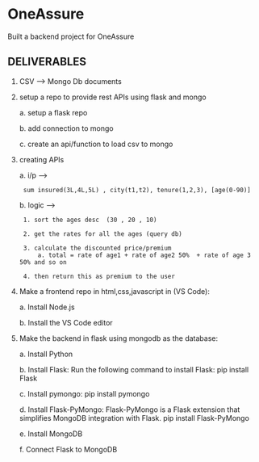 # OneAssure
Built a backend project for OneAssure
## DELIVERABLES
1. CSV --> Mongo Db documents

2. setup a repo to provide rest APIs using flask and mongo 

    a. setup a flask repo
   
    b. add connection to mongo
   
    c. create an api/function to load csv to mongo 

4. creating APIs
     
    a. i/p -->
   
        sum insured(3L,4L,5L) , city(t1,t2), tenure(1,2,3), [age(0-90)] 

    b. logic -->
   
        1. sort the ages desc  (30 , 20 , 10)
   
        2. get the rates for all the ages (query db)
   
        3. calculate the discounted price/premium
            a. total = rate of age1 + rate of age2 50%  + rate of age 3 50% and so on
   
        4. then return this as premium to the user 

6. Make a frontend repo in html,css,javascript in (VS Code):
   
   a. Install Node.js
   
   b. Install the VS Code editor

7. Make the backend in flask using mongodb as the database:
   
   a. Install Python
   
   b. Install Flask: Run the following command to install Flask:
      pip install Flask
   
   c. Install pymongo:
      pip install pymongo
   
   d. Install Flask-PyMongo: Flask-PyMongo is a Flask extension that simplifies MongoDB integration with Flask. 
      pip install Flask-PyMongo
   
   e. Install MongoDB
   
   f. Connect Flask to MongoDB
   



